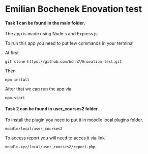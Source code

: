 
# Emilian Bochenek Enovation test

#### Task 1 can be found in the main folder.

The app is made using Node.s and Express.js

To run this app you need to put few commands in your terminal

At first
```
git clone https://github.com/bchn7/Enovation-test.git
```

Then
```
npm install
```
After that we can run the app via 
```
npm start
```

#### Task 2 can be found in user_courses2 folder.

To install the plugin you need to put it in moodle local plugins folder.
```
moodle/local/user_courses2
```

To access report you will need to acces it via link
```
moodle.xyz/local/user_courses2/report.php
```

